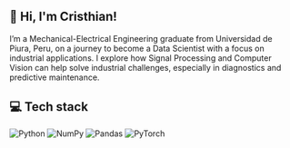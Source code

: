 ## 👋 Hi, I'm Cristhian!

I’m a Mechanical-Electrical Engineering graduate from Universidad de Piura, Peru, on  a journey to become a Data Scientist with a focus on industrial applications. I explore how Signal Processing and Computer Vision can help solve industrial challenges, especially in diagnostics and predictive maintenance.

## 💻 Tech stack
![Python](https://img.shields.io/badge/python-3670A0?style=for-the-badge&logo=python&logoColor=ffdd54)
![NumPy](https://img.shields.io/badge/numpy-%23013243.svg?style=for-the-badge&logo=numpy&logoColor=white)
![Pandas](https://img.shields.io/badge/pandas-%23150458.svg?style=for-the-badge&logo=pandas&logoColor=white)
![PyTorch](https://img.shields.io/badge/PyTorch-%23EE4C2C.svg?style=for-the-badge&logo=PyTorch&logoColor=white)

<!-- Badges: https://github.com/Ileriayo/markdown-badges -->
